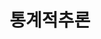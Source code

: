 ---
title: "통계적추론"
permalink: /categories/통계적추론/
layout: category
author_profile: true
taxonomy: 통계적추론
---